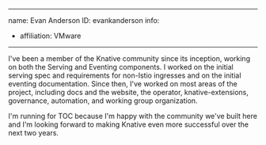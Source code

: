 -------------------------------------------------------------
name: Evan Anderson
ID: evankanderson
info:
  - affiliation: VMware
-------------------------------------------------------------

I've been a member of the Knative community since its inception, working on both the Serving and Eventing components. I worked on the initial serving spec and requirements for non-Istio ingresses and on the initial eventing documentation. Since then, I've worked on most areas of the project, including docs and the website, the operator, knative-extensions, governance, automation, and working group organization.

I'm running for TOC because I'm happy with the community we've built here and I'm looking forward to making Knative even more successful over the next two years.
